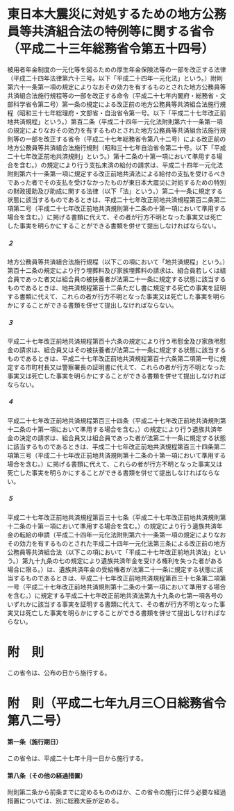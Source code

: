 # 東日本大震災に対処するための地方公務員等共済組合法の特例等に関する省令（平成二十三年総務省令第五十四号）
被用者年金制度の一元化等を図るための厚生年金保険法等の一部を改正する法律（平成二十四年法律第六十三号。以下「平成二十四年一元化法」という。）附則第六十一条第一項の規定によりなおその効力を有するものとされた地方公務員等共済組合法施行規程等の一部を改正する命令（平成二十七年内閣府・総務省・文部科学省令第二号）第一条の規定による改正前の地方公務員等共済組合法施行規程（昭和三十七年総理府・文部省・自治省令第一号。以下「平成二十七年改正前地共済規程」という。）第百二条（平成二十四年一元化法附則第六十一条第一項の規定によりなおその効力を有するものとされた地方公務員等共済組合法施行規則等の一部を改正する省令（平成二十七年総務省令第八十二号）による改正前の地方公務員等共済組合法施行規則（昭和三十七年自治省令第二十号。以下「平成二十七年改正前地共済規則」という。）第十二条の十第一項において準用する場合を含む。）の規定により行う支払未済の給付の請求は、平成二十四年一元化法附則第六十一条第一項に規定する改正前地共済法による給付の支払を受けるべきであった者でその支払を受けなかったものが東日本大震災に対処するための特別の財政援助及び助成に関する法律（以下「法」という。）第二十一条に規定する状態に該当するものであるときは、平成二十七年改正前地共済規程第百二条第二項第二号（平成二十七年改正前地共済規則第十二条の十第一項において準用する場合を含む。）に掲げる書類に代えて、その者が行方不明となった事実又は死亡した事実を明らかにすることができる書類を併せて提出しなければならない。
##### ２
地方公務員等共済組合法施行規程（以下この項において「地共済規程」という。）第百十二条の規定により行う埋葬料及び家族埋葬料の請求は、組合員若しくは組合員であった者又は組合員の被扶養者が法第二十一条に規定する状態に該当するものであるときは、地共済規程第百十二条ただし書に規定する死亡の事実を証明する書類に代えて、これらの者が行方不明となった事実又は死亡した事実を明らかにすることができる書類を併せて提出しなければならない。
##### ３
平成二十七年改正前地共済規程第百十六条の規定により行う弔慰金及び家族弔慰金の請求は、組合員又はその被扶養者が法第二十一条に規定する状態に該当するものであるときは、平成二十七年改正前地共済規程第百十六条第二項第一号に規定する市町村長又は警察署長の証明書に代えて、これらの者が行方不明となった事実又は死亡した事実を明らかにすることができる書類を併せて提出しなければならない。
##### ４
平成二十七年改正前地共済規程第百三十四条（平成二十七年改正前地共済規則第十二条の十第一項において準用する場合を含む。）の規定により行う遺族共済年金の決定の請求は、組合員又は組合員であった者が法第二十一条に規定する状態に該当するものであるときは、平成二十七年改正前地共済規程第百三十四条第二項第三号（平成二十七年改正前地共済規則第十二条の十第一項において準用する場合を含む。）に掲げる書類に代えて、これらの者が行方不明となった事実又は死亡した事実を明らかにすることができる書類を併せて提出しなければならない。
##### ５
平成二十七年改正前地共済規程第百三十七条（平成二十七年改正前地共済規則第十二条の十第一項において準用する場合を含む。）の規定により行う遺族共済年金の転給の申請（平成二十四年一元化法附則第六十一条第一項の規定によりなおその効力を有するものとされた平成二十四年一元化法第三条による改正前の地方公務員等共済組合法（以下この項において「平成二十七年改正前地共済法」という。）第九十九条の七の規定により遺族共済年金を受ける権利を失った者がある場合に限る。）は、遺族共済年金の受給権者が法第二十一条に規定する状態に該当するものであるときは、平成二十七年改正前地共済規程第百三十七条第二項第一号（平成二十七年改正前地共済規則第十二条の十第一項において準用する場合を含む。）に規定する平成二十七年改正前地共済法第九十九条の七第一項各号のいずれかに該当する事実を証明する書類に代えて、その者が行方不明となった事実又は死亡した事実を明らかにすることができる書類を併せて提出しなければならない。
# 附　則
この省令は、公布の日から施行する。
# 附　則（平成二七年九月三〇日総務省令第八二号）
#### 第一条（施行期日）
この省令は、平成二十七年十月一日から施行する。
#### 第八条（その他の経過措置）
附則第二条から前条までに定めるもののほか、この省令の施行に伴う必要な経過措置については、別に総務大臣が定める。

